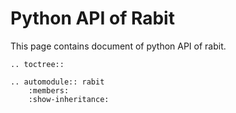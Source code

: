 Python API of Rabit
===================
This page contains document of python API of rabit.

```eval_rst
.. toctree::

.. automodule:: rabit
    :members:
    :show-inheritance:
```
